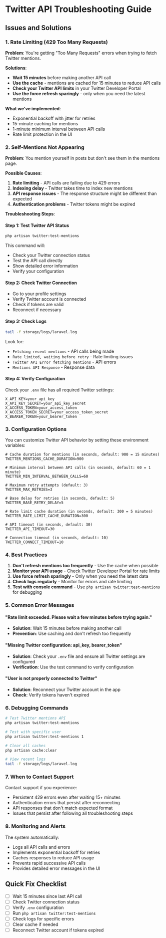 # Twitter API Troubleshooting Guide

## Issues and Solutions

### 1. Rate Limiting (429 Too Many Requests)

**Problem**: You're getting "Too Many Requests" errors when trying to fetch Twitter mentions.

**Solutions**:
- **Wait 15 minutes** before making another API call
- **Use the cache** - mentions are cached for 15 minutes to reduce API calls
- **Check your Twitter API limits** in your Twitter Developer Portal
- **Use the force refresh sparingly** - only when you need the latest mentions

**What we've implemented**:
- Exponential backoff with jitter for retries
- 15-minute caching for mentions
- 1-minute minimum interval between API calls
- Rate limit protection in the UI

### 2. Self-Mentions Not Appearing

**Problem**: You mention yourself in posts but don't see them in the mentions page.

**Possible Causes**:
1. **Rate limiting** - API calls are failing due to 429 errors
2. **Indexing delay** - Twitter takes time to index new mentions
3. **API response issues** - The response structure might be different than expected
4. **Authentication problems** - Twitter tokens might be expired

**Troubleshooting Steps**:

#### Step 1: Test Twitter API Status
```bash
php artisan twitter:test-mentions
```

This command will:
- Check your Twitter connection status
- Test the API call directly
- Show detailed error information
- Verify your configuration

#### Step 2: Check Twitter Connection
- Go to your profile settings
- Verify Twitter account is connected
- Check if tokens are valid
- Reconnect if necessary

#### Step 3: Check Logs
```bash
tail -f storage/logs/laravel.log
```

Look for:
- `Fetching recent mentions` - API calls being made
- `Rate limited, waiting before retry` - Rate limiting issues
- `Twitter API Error fetching mentions` - API errors
- `Mentions API Response` - Response data

#### Step 4: Verify Configuration
Check your `.env` file has all required Twitter settings:
```env
X_API_KEY=your_api_key
X_API_KEY_SECRET=your_api_key_secret
X_ACCESS_TOKEN=your_access_token
X_ACCESS_TOKEN_SECRET=your_access_token_secret
X_BEARER_TOKEN=your_bearer_token
```

### 3. Configuration Options

You can customize Twitter API behavior by setting these environment variables:

```env
# Cache duration for mentions (in seconds, default: 900 = 15 minutes)
TWITTER_MENTIONS_CACHE_DURATION=900

# Minimum interval between API calls (in seconds, default: 60 = 1 minute)
TWITTER_MIN_INTERVAL_BETWEEN_CALLS=60

# Maximum retry attempts (default: 3)
TWITTER_MAX_RETRIES=3

# Base delay for retries (in seconds, default: 5)
TWITTER_BASE_RETRY_DELAY=5

# Rate limit cache duration (in seconds, default: 300 = 5 minutes)
TWITTER_RATE_LIMIT_CACHE_DURATION=300

# API timeout (in seconds, default: 30)
TWITTER_API_TIMEOUT=30

# Connection timeout (in seconds, default: 10)
TWITTER_CONNECT_TIMEOUT=10
```

### 4. Best Practices

1. **Don't refresh mentions too frequently** - Use the cache when possible
2. **Monitor your API usage** - Check Twitter Developer Portal for rate limits
3. **Use force refresh sparingly** - Only when you need the latest data
4. **Check logs regularly** - Monitor for errors and rate limiting
5. **Test with console command** - Use `php artisan twitter:test-mentions` for debugging

### 5. Common Error Messages

#### "Rate limit exceeded. Please wait a few minutes before trying again."
- **Solution**: Wait 15 minutes before making another call
- **Prevention**: Use caching and don't refresh too frequently

#### "Missing Twitter configuration: api_key, bearer_token"
- **Solution**: Check your `.env` file and ensure all Twitter settings are configured
- **Verification**: Use the test command to verify configuration

#### "User is not properly connected to Twitter"
- **Solution**: Reconnect your Twitter account in the app
- **Check**: Verify tokens haven't expired

### 6. Debugging Commands

```bash
# Test Twitter mentions API
php artisan twitter:test-mentions

# Test with specific user
php artisan twitter:test-mentions 1

# Clear all caches
php artisan cache:clear

# View recent logs
tail -f storage/logs/laravel.log
```

### 7. When to Contact Support

Contact support if you experience:
- Persistent 429 errors even after waiting 15+ minutes
- Authentication errors that persist after reconnecting
- API responses that don't match expected format
- Issues that persist after following all troubleshooting steps

### 8. Monitoring and Alerts

The system automatically:
- Logs all API calls and errors
- Implements exponential backoff for retries
- Caches responses to reduce API usage
- Prevents rapid successive API calls
- Provides detailed error messages in the UI

## Quick Fix Checklist

- [ ] Wait 15 minutes since last API call
- [ ] Check Twitter connection status
- [ ] Verify `.env` configuration
- [ ] Run `php artisan twitter:test-mentions`
- [ ] Check logs for specific errors
- [ ] Clear cache if needed
- [ ] Reconnect Twitter account if tokens expired 